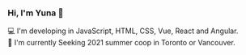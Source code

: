 ### Hi, I'm Yuna 👋      
:computer: I'm developing in JavaScript, HTML, CSS, Vue, React and Angular.      
🔭 I'm currently Seeking 2021 summer coop in Toronto or Vancouver.

